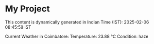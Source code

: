 # My Project

This content is dynamically generated in Indian Time (IST): 2025-02-06 08:45:58 IST


Current Weather in Coimbatore:
Temperature: 23.88 °C
Condition: haze
